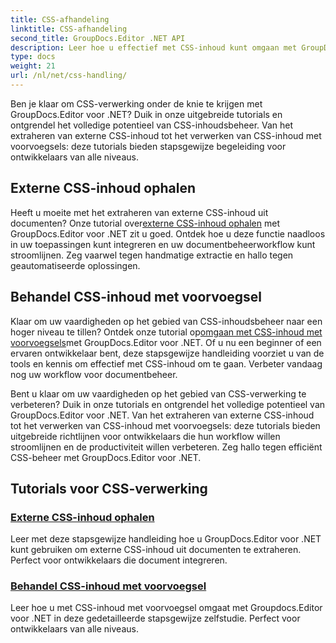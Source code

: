 ```yaml
---
title: CSS-afhandeling
linktitle: CSS-afhandeling
second_title: GroupDocs.Editor .NET API
description: Leer hoe u effectief met CSS-inhoud kunt omgaan met GroupDocs.Editor voor .NET. Extraheer externe CSS-inhoud en verwerk moeiteloos CSS-inhoud met voorvoegsels.
type: docs
weight: 21
url: /nl/net/css-handling/
---
```


Ben je klaar om CSS-verwerking onder de knie te krijgen met GroupDocs.Editor voor .NET? Duik in onze uitgebreide tutorials en ontgrendel het volledige potentieel van CSS-inhoudsbeheer. Van het extraheren van externe CSS-inhoud tot het verwerken van CSS-inhoud met voorvoegsels: deze tutorials bieden stapsgewijze begeleiding voor ontwikkelaars van alle niveaus.

## Externe CSS-inhoud ophalen

 Heeft u moeite met het extraheren van externe CSS-inhoud uit documenten? Onze tutorial over[externe CSS-inhoud ophalen](./get-external-css-content/) met GroupDocs.Editor voor .NET zit u goed. Ontdek hoe u deze functie naadloos in uw toepassingen kunt integreren en uw documentbeheerworkflow kunt stroomlijnen. Zeg vaarwel tegen handmatige extractie en hallo tegen geautomatiseerde oplossingen.

## Behandel CSS-inhoud met voorvoegsel

 Klaar om uw vaardigheden op het gebied van CSS-inhoudsbeheer naar een hoger niveau te tillen? Ontdek onze tutorial op[omgaan met CSS-inhoud met voorvoegsels](./handle-css-content-with-prefix/)met GroupDocs.Editor voor .NET. Of u nu een beginner of een ervaren ontwikkelaar bent, deze stapsgewijze handleiding voorziet u van de tools en kennis om effectief met CSS-inhoud om te gaan. Verbeter vandaag nog uw workflow voor documentbeheer.

Bent u klaar om uw vaardigheden op het gebied van CSS-verwerking te verbeteren? Duik in onze tutorials en ontgrendel het volledige potentieel van GroupDocs.Editor voor .NET. Van het extraheren van externe CSS-inhoud tot het verwerken van CSS-inhoud met voorvoegsels: deze tutorials bieden uitgebreide richtlijnen voor ontwikkelaars die hun workflow willen stroomlijnen en de productiviteit willen verbeteren. Zeg hallo tegen efficiënt CSS-beheer met GroupDocs.Editor voor .NET. 
## Tutorials voor CSS-verwerking
### [Externe CSS-inhoud ophalen](./get-external-css-content/)
Leer met deze stapsgewijze handleiding hoe u GroupDocs.Editor voor .NET kunt gebruiken om externe CSS-inhoud uit documenten te extraheren. Perfect voor ontwikkelaars die document integreren.
### [Behandel CSS-inhoud met voorvoegsel](./handle-css-content-with-prefix/)
Leer hoe u met CSS-inhoud met voorvoegsel omgaat met Groupdocs.Editor voor .NET in deze gedetailleerde stapsgewijze zelfstudie. Perfect voor ontwikkelaars van alle niveaus.